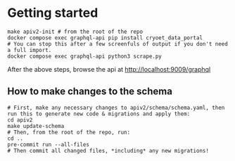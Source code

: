 # Getting started

```
make apiv2-init # from the root of the repo
docker compose exec graphql-api pip install cryoet_data_portal
# You can stop this after a few screenfuls of output if you don't need a full import.
docker compose exec graphql-api python3 scrape.py
```

After the above steps, browse the api at [http://localhost:9009/graphql](http://localhost:9009/graphql)

## How to make changes to the schema

```
# First, make any necessary changes to apiv2/schema/schema.yaml, then run this to generate new code & migrations and apply them:
cd apiv2
make update-schema
# Then, from the root of the repo, run:
cd ..
pre-commit run --all-files
# Then commit all changed files, *including* any new migrations!
```
